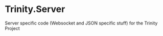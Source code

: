 Trinity.Server
==============

Server specific code (Websocket and JSON specific stuff) for the Trinity Project
